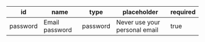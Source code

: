 | id       | name           | type     | placeholder                   |required        
|----------|----------------|----------|-------------------------------|--------
| password | Email password | password | Never use your personal email |true     